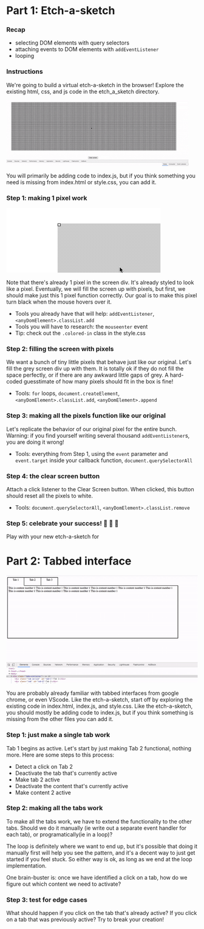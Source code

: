# Part 1: Etch-a-sketch
### Recap
- selecting DOM elements with query selectors
- attaching events to DOM elements with `addEventListener`
- looping

### Instructions
We're going to build a virtual etch-a-sketch in the browser! Explore the existing html, css, and js code in the etch_a_sketch directory.

![Final product](assets/sketch-finished-product.gif)

You will primarily be adding code to index.js, but if you think something you need is missing from index.html or style.css, you can add it.

### Step 1: making 1 pixel work

![Just One Pixel](assets/one-pixel.gif)

Note that there's already 1 pixel in the screen div. It's already styled to look like a pixel. Eventually, we will fill the screen up with pixels, but first, we should make just this 1 pixel function correctly. Our goal is to make this pixel turn black when the mouse hovers over it.
- Tools you already have that will help: `addEventListener`, `<anyDomElement>.classList.add`
- Tools you will have to research: the `mouseenter` event
- Tip: check out the `.colored-in` class in the style.css

### Step 2: filling the screen with pixels
We want a bunch of tiny little pixels that behave just like our original. Let's fill the grey screen div up with them. It is totally ok if they do not fill the space perfectly, or if there are any awkward little gaps of grey. A hard-coded guesstimate of how many pixels should fit in the box is fine!
- Tools: `for` loops, `document.createElement`, `<anyDomElement>.classList.add`, `<anyDomElement>.append`

### Step 3: making all the pixels function like our original
Let's replicate the behavior of our original pixel for the entire bunch. Warning: if you find yourself writing several thousand `addEventListener`s, you are doing it wrong!
- Tools: everything from Step 1, using the `event` parameter and `event.target` inside your callback function, `document.querySelectorAll`

### Step 4: the clear screen button
Attach a click listener to the Clear Screen button. When clicked, this button should reset all the pixels to white.
- Tools: `document.querySelectorAll`, `<anyDomElement>.classList.remove`

### Step 5: celebrate your success! :cake: :tada: :gift:
Play with your new etch-a-sketch for 

# Part 2: Tabbed interface
![Finished Tabbed Interface](assets/tabs-finished-product.gif)

You are probably already familiar with tabbed interfaces from google chrome, or even VScode. Like the etch-a-sketch, start off by exploring the existing code in index.html, index.js, and style.css. Like the etch-a-sketch, you should mostly be adding code to index.js, but if you think something is missing from the other files you can add it.

### Step 1: just make a single tab work
Tab 1 begins as active. Let's start by just making Tab 2 functional, nothing more. Here are some steps to this process:
- Detect a click on Tab 2
- Deactivate the tab that's currently active
- Make tab 2 active
- Deactivate the content that's currently active
- Make content 2 active

### Step 2: making all the tabs work
To make all the tabs work, we have to extend the functionality to the other tabs. Should we do it manually (ie write out a separate event handler for each tab), or programatically(ie in a loop)?

The loop is definitely where we want to end up, but it's possible that doing it manually first will help you see the pattern, and it's a decent way to just get started if you feel stuck. So either way is ok, as long as we end at the loop implementation.

One brain-buster is: once we have identified a click on a tab, how do we figure out which content we need to activate?

### Step 3: test for edge cases
What should happen if you click on the tab that's already active? If you click on a tab that was previously active? Try to break your creation!
